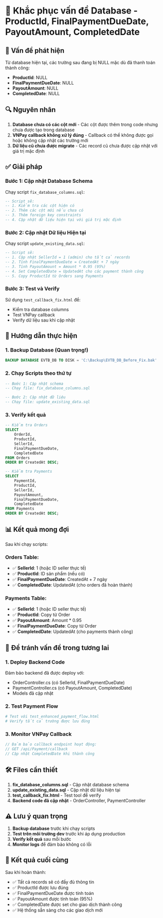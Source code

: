 # 🔧 Khắc phục vấn đề Database - ProductId, FinalPaymentDueDate, PayoutAmount, CompletedDate

## 🚨 Vấn đề phát hiện

Từ database hiện tại, các trường sau đang bị NULL mặc dù đã thanh toán thành công:
- **ProductId**: NULL
- **FinalPaymentDueDate**: NULL  
- **PayoutAmount**: NULL
- **CompletedDate**: NULL

## 🔍 Nguyên nhân

1. **Database chưa có các cột mới** - Các cột được thêm trong code nhưng chưa được tạo trong database
2. **VNPay callback không xử lý đúng** - Callback có thể không được gọi hoặc không cập nhật các trường mới
3. **Dữ liệu cũ chưa được migrate** - Các record cũ chưa được cập nhật với giá trị mặc định

## ✅ Giải pháp

### Bước 1: Cập nhật Database Schema

Chạy script `fix_database_columns.sql`:

```sql
-- Script sẽ:
-- 1. Kiểm tra các cột hiện có
-- 2. Thêm các cột mới nếu chưa có
-- 3. Thêm foreign key constraints
-- 4. Cập nhật dữ liệu hiện tại với giá trị mặc định
```

### Bước 2: Cập nhật Dữ liệu Hiện tại

Chạy script `update_existing_data.sql`:

```sql
-- Script sẽ:
-- 1. Cập nhật SellerId = 1 (admin) cho tất cả records
-- 2. Tính FinalPaymentDueDate = CreatedAt + 7 ngày
-- 3. Tính PayoutAmount = Amount * 0.95 (95%)
-- 4. Set CompletedDate = UpdatedAt cho các payment thành công
-- 5. Copy ProductId từ Orders sang Payments
```

### Bước 3: Test và Verify

Sử dụng `test_callback_fix.html` để:
- Kiểm tra database columns
- Test VNPay callback
- Verify dữ liệu sau khi cập nhật

## 🚀 Hướng dẫn thực hiện

### 1. Backup Database (Quan trọng!)
```sql
BACKUP DATABASE EVTB_DB TO DISK = 'C:\Backup\EVTB_DB_Before_Fix.bak'
```

### 2. Chạy Scripts theo thứ tự
```sql
-- Bước 1: Cập nhật schema
-- Chạy file: fix_database_columns.sql

-- Bước 2: Cập nhật dữ liệu
-- Chạy file: update_existing_data.sql
```

### 3. Verify kết quả
```sql
-- Kiểm tra Orders
SELECT 
    OrderId,
    ProductId,
    SellerId,
    FinalPaymentDueDate,
    CompletedDate
FROM Orders
ORDER BY CreatedAt DESC;

-- Kiểm tra Payments  
SELECT 
    PaymentId,
    ProductId,
    SellerId,
    PayoutAmount,
    FinalPaymentDueDate,
    CompletedDate
FROM Payments
ORDER BY CreatedAt DESC;
```

## 📊 Kết quả mong đợi

Sau khi chạy scripts:

### Orders Table:
- ✅ **SellerId**: 1 (hoặc ID seller thực tế)
- ✅ **ProductId**: ID sản phẩm (nếu có)
- ✅ **FinalPaymentDueDate**: CreatedAt + 7 ngày
- ✅ **CompletedDate**: UpdatedAt (cho orders đã hoàn thành)

### Payments Table:
- ✅ **SellerId**: 1 (hoặc ID seller thực tế)
- ✅ **ProductId**: Copy từ Order
- ✅ **PayoutAmount**: Amount * 0.95
- ✅ **FinalPaymentDueDate**: Copy từ Order
- ✅ **CompletedDate**: UpdatedAt (cho payments thành công)

## 🔄 Để tránh vấn đề trong tương lai

### 1. Deploy Backend Code
Đảm bảo backend đã được deploy với:
- OrderController.cs (có SellerId, FinalPaymentDueDate)
- PaymentController.cs (có PayoutAmount, CompletedDate)
- Models đã cập nhật

### 2. Test Payment Flow
```bash
# Test với test_enhanced_payment_flow.html
# Verify tất cả trường được lưu đúng
```

### 3. Monitor VNPay Callback
```csharp
// Đảm bảo callback endpoint hoạt động:
// GET /api/Payment/callback
// Cập nhật CompletedDate khi thành công
```

## 🛠️ Files cần thiết

1. **fix_database_columns.sql** - Cập nhật database schema
2. **update_existing_data.sql** - Cập nhật dữ liệu hiện tại  
3. **test_callback_fix.html** - Test tool để verify
4. **Backend code đã cập nhật** - OrderController, PaymentController

## ⚠️ Lưu ý quan trọng

1. **Backup database** trước khi chạy scripts
2. **Test trên môi trường dev** trước khi áp dụng production
3. **Verify kết quả** sau mỗi bước
4. **Monitor logs** để đảm bảo không có lỗi

## 🎯 Kết quả cuối cùng

Sau khi hoàn thành:
- ✅ Tất cả records sẽ có đầy đủ thông tin
- ✅ ProductId được lưu đúng
- ✅ FinalPaymentDueDate được tính toán
- ✅ PayoutAmount được tính toán (95%)
- ✅ CompletedDate được set cho giao dịch thành công
- ✅ Hệ thống sẵn sàng cho các giao dịch mới
